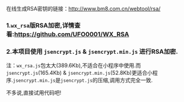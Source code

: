 在线生成RSA密钥的链接：http://www.bm8.com.cn/webtool/rsa/

### 1.`wx_rsa`版RSA加密,详情查看:https://github.com/UFO0001/WX_RSA

### 2.本项目使用 `jsencrypt.js` & `jsencrypt.min.js` 进行RSA加密.

注：`wx_rsa.js`包太大(389.6Kb),不适合在小程序中使用.而 `jsencrypt.js`(165.4Kb) & `jsencrypt.min.js`(52.8Kb)更适合小程序.`jsencrypt.min.js`是`jsencrypt.js`的压缩,调用方式完全一致.

不多说,直接试用代码吧!
